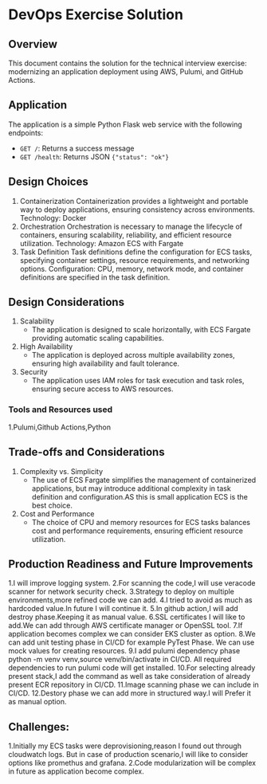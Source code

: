 # DevOps Exercise Solution

## Overview
This document contains the solution for the technical interview exercise: modernizing an application deployment using AWS, Pulumi, and GitHub Actions.

## Application
The application is a simple Python Flask web service with the following endpoints:
- `GET /`: Returns a success message
- `GET /health`: Returns JSON `{"status": "ok"}`

## Design Choices
1. Containerization
      Containerization provides a lightweight and portable way to deploy applications, ensuring consistency across environments.
      Technology: Docker
2. Orchestration
      Orchestration is necessary to manage the lifecycle of containers, ensuring scalability, reliability, and efficient resource utilization.
      Technology: Amazon ECS with Fargate
3. Task Definition
      Task definitions define the configuration for ECS tasks, specifying container settings, resource requirements, and networking options.
      Configuration: CPU, memory, network mode, and container definitions are specified in the task definition.
## Design Considerations
1. Scalability
    - The application is designed to scale horizontally, with ECS Fargate providing automatic scaling capabilities.
2. High Availability
    - The application is deployed across multiple availability zones, ensuring high availability and fault tolerance.
3. Security
    - The application uses IAM roles for task execution and task roles, ensuring secure access to AWS resources.

### Tools and Resources used
 1.Pulumi,Github Actions,Python

## Trade-offs and Considerations
1. Complexity vs. Simplicity
    - The use of ECS Fargate simplifies the management of containerized applications, but may introduce additional complexity in task definition and configuration.AS this is small application ECS is the best choice.
2. Cost and Performance
    - The choice of CPU and memory resources for ECS tasks balances cost and performance requirements, ensuring efficient resource utilization.

## Production Readiness and Future Improvements
1.I will improve logging system.
2.For scanning the code,I will use veracode scanner for network security check.
3.Strategy to deploy on multiple environments,more refined code we can add.
4.I tried to avoid as much as hardcoded value.In future I will continue it.
5.In github action,I will add destroy phase.Keeping it as manual value.
6.SSL certificates I will like to add.We can add through AWS certificate manager or     OpenSSL tool.
7.If application becomes complex we can consider EKS cluster as option.
8.We can add unit testing phase in CI/CD for example PyTest Phase.
  We can use mock values for creating resources.
9.I add pulumi dependency phase  python -m venv venv,source venv/bin/activate in CI/CD.
  All required dependencies to run pulumi code will get installed. 
10.For selecting already  present stack,I add the command as well as take consideration
of already present ECR repository in CI/CD.
11.Image scanning phase we can include in CI/CD.
12.Destory phase we can add more in structured way.I will Prefer it as manual option.

## Challenges:
1.Initially my ECS tasks were deprovisioning,reason I found out through cloudwatch logs.
But in case of production scenario,I will like to consider options like promethus and grafana.
2.Code modularization will be complex in future as application become complex.





